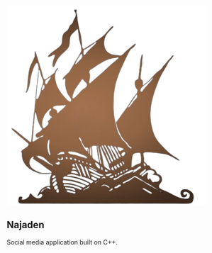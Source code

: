 <img src="https://github.com/avexxx3/Najaden/blob/master/.github/logo.webp">

## Najaden

Social media application built on C++.
